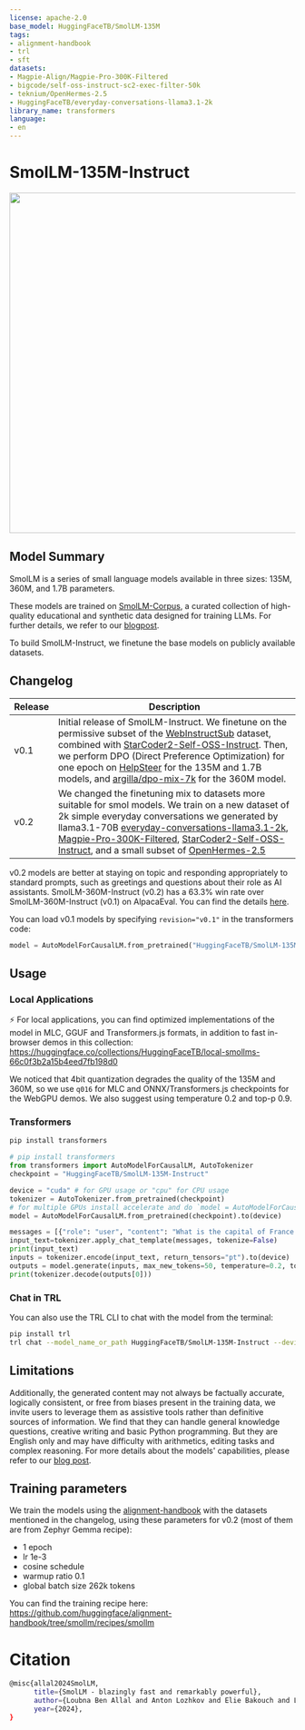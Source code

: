 ```yaml
---
license: apache-2.0
base_model: HuggingFaceTB/SmolLM-135M
tags:
- alignment-handbook
- trl
- sft
datasets:
- Magpie-Align/Magpie-Pro-300K-Filtered
- bigcode/self-oss-instruct-sc2-exec-filter-50k
- teknium/OpenHermes-2.5
- HuggingFaceTB/everyday-conversations-llama3.1-2k
library_name: transformers
language:
- en
---
```



# SmolLM-135M-Instruct

<center>
    <img src="https://huggingface.co/datasets/HuggingFaceTB/images/resolve/main/banner_smol.png" alt="SmolLM" width="1100" height="600">
</center>


## Model Summary

SmolLM is a series of small language models available in three sizes: 135M, 360M, and 1.7B parameters. 

These models are trained on [SmolLM-Corpus](https://huggingface.co/datasets/HuggingFaceTB/smollm-corpus), a curated collection of high-quality educational and synthetic data designed for training LLMs. For further details, we refer to our [blogpost](https://huggingface.co/blog/smollm).

To build SmolLM-Instruct, we finetune the base models on publicly available datasets.

## Changelog


|Release|Description|
|-|-|
|v0.1| Initial release of SmolLM-Instruct. We finetune on the permissive subset of the [WebInstructSub](https://huggingface.co/datasets/TIGER-Lab/WebInstructSub) dataset, combined with [StarCoder2-Self-OSS-Instruct](https://huggingface.co/datasets/bigcode/self-oss-instruct-sc2-exec-filter-50k). Then, we perform DPO (Direct Preference Optimization) for one epoch on [HelpSteer](https://huggingface.co/datasets/nvidia/HelpSteer) for the 135M and 1.7B models, and [argilla/dpo-mix-7k](https://huggingface.co/datasets/argilla/dpo-mix-7k) for the 360M model.|
|v0.2| We changed the finetuning mix to datasets more suitable for smol models. We train on a new dataset of 2k simple everyday conversations we generated by llama3.1-70B [everyday-conversations-llama3.1-2k](https://huggingface.co/datasets/HuggingFaceTB/everyday-conversations-llama3.1-2k/), [Magpie-Pro-300K-Filtered](https://huggingface.co/datasets/Magpie-Align/Magpie-Pro-300K-Filtered), [StarCoder2-Self-OSS-Instruct](https://huggingface.co/datasets/bigcode/self-oss-instruct-sc2-exec-filter-50k), and a small subset of [OpenHermes-2.5](https://huggingface.co/datasets/teknium/OpenHermes-2.5)|

v0.2 models are better at staying on topic and responding appropriately to standard prompts, such as greetings and questions about their role as AI assistants. SmolLM-360M-Instruct (v0.2) has a 63.3% win rate over SmolLM-360M-Instruct (v0.1) on AlpacaEval. You can find the details [here](https://huggingface.co/datasets/HuggingFaceTB/alpaca_eval_details/).

You can load v0.1 models by specifying `revision="v0.1"` in the transformers code:
```python
model = AutoModelForCausalLM.from_pretrained("HuggingFaceTB/SmolLM-135M-Instruct", revision="v0.1")
```

## Usage

### Local Applications
⚡ For local applications, you can find optimized implementations of the model in MLC, GGUF and Transformers.js formats, in addition to fast in-browser demos in this collection: https://huggingface.co/collections/HuggingFaceTB/local-smollms-66c0f3b2a15b4eed7fb198d0

We noticed that 4bit quantization degrades the quality of the 135M and 360M, so we use `q016` for MLC and ONNX/Transformers.js checkpoints for the WebGPU demos. We also suggest using temperature 0.2 and top-p 0.9.

### Transformers
```bash
pip install transformers
```

```python
# pip install transformers
from transformers import AutoModelForCausalLM, AutoTokenizer
checkpoint = "HuggingFaceTB/SmolLM-135M-Instruct"

device = "cuda" # for GPU usage or "cpu" for CPU usage
tokenizer = AutoTokenizer.from_pretrained(checkpoint)
# for multiple GPUs install accelerate and do `model = AutoModelForCausalLM.from_pretrained(checkpoint, device_map="auto")`
model = AutoModelForCausalLM.from_pretrained(checkpoint).to(device)

messages = [{"role": "user", "content": "What is the capital of France."}]
input_text=tokenizer.apply_chat_template(messages, tokenize=False)
print(input_text)
inputs = tokenizer.encode(input_text, return_tensors="pt").to(device)
outputs = model.generate(inputs, max_new_tokens=50, temperature=0.2, top_p=0.9, do_sample=True)
print(tokenizer.decode(outputs[0]))
```

### Chat in TRL
You can also use the TRL CLI to chat with the model from the terminal:
```bash
pip install trl
trl chat --model_name_or_path HuggingFaceTB/SmolLM-135M-Instruct --device cpu
```

## Limitations

Additionally, the generated content may not always be factually accurate, logically consistent, or free from biases present in the training data, we invite users to leverage them as assistive tools rather than definitive sources of information. We find that they can handle general knowledge questions, creative writing and basic Python programming. But they are English only and may have difficulty with arithmetics, editing tasks and complex reasoning. For more details about the models' capabilities, please refer to our [blog post](https://huggingface.co/blog/smollm).

## Training parameters
We train the models using the [alignment-handbook](https://github.com/huggingface/alignment-handbook) with the datasets mentioned in the changelog, using these parameters for v0.2 (most of them are from Zephyr Gemma recipe):
- 1 epoch
- lr 1e-3
- cosine schedule
- warmup ratio 0.1
- global batch size 262k tokens

You can find the training recipe here: https://github.com/huggingface/alignment-handbook/tree/smollm/recipes/smollm

# Citation
```bash
@misc{allal2024SmolLM,
      title={SmolLM - blazingly fast and remarkably powerful}, 
      author={Loubna Ben Allal and Anton Lozhkov and Elie Bakouch and Leandro von Werra and Thomas Wolf},
      year={2024},
}
```